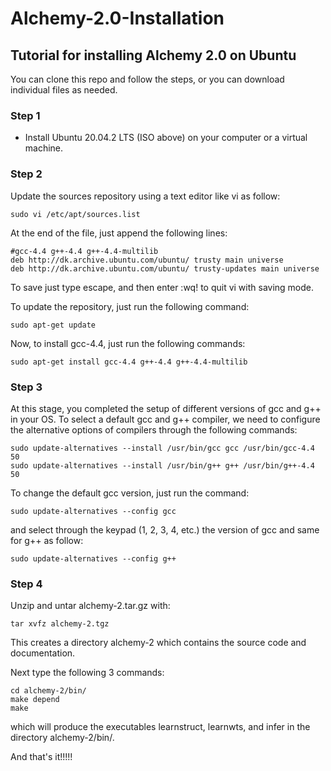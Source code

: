 # Alchemy-2.0-Installation

## Tutorial for installing Alchemy 2.0 on Ubuntu

You can clone this repo and follow the steps, or you can download individual files as needed.

### Step 1
- Install Ubuntu 20.04.2 LTS (ISO above) on your computer or a virtual machine.

### Step 2
Update the sources repository using a text editor like vi as follow:

    sudo vi /etc/apt/sources.list

At the end of the file, just append the following lines:
    
    #gcc-4.4 g++-4.4 g++-4.4-multilib
    deb http://dk.archive.ubuntu.com/ubuntu/ trusty main universe
    deb http://dk.archive.ubuntu.com/ubuntu/ trusty-updates main universe
 
To save just type escape, and then enter :wq! to quit vi with saving mode.

To update the repository, just run the following command:

    sudo apt-get update

Now, to install gcc-4.4, just run the following commands:

    sudo apt-get install gcc-4.4 g++-4.4 g++-4.4-multilib
    
### Step 3

At this stage, you completed the setup of different versions of gcc and g++ in your OS. To select a default gcc and g++ compiler, we need to configure the alternative options of compilers through the following commands:

    sudo update-alternatives --install /usr/bin/gcc gcc /usr/bin/gcc-4.4 50
    sudo update-alternatives --install /usr/bin/g++ g++ /usr/bin/g++-4.4 50
    
To change the default gcc version, just run the command:

    sudo update-alternatives --config gcc

and select through the keypad (1, 2, 3, 4, etc.) the version of gcc and same for g++ as follow:

    sudo update-alternatives --config g++

### Step 4
Unzip and untar alchemy-2.tar.gz with:
    
    tar xvfz alchemy-2.tgz
    
This creates a directory alchemy-2 which contains the source code and documentation.

Next type the following 3 commands:

    cd alchemy-2/bin/
    make depend
    make

which will produce the executables learnstruct, learnwts, and infer in the directory alchemy-2/bin/.

And that's it!!!!!
